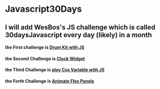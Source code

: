 # Javascript30Days
## I will add WesBos's JS challenge which is called 30daysJavascript every day (likely) in a month

#### the First challenge is **[Drum Kit with JS](https://github.com/gterzierol/Javascript30Days/blob/master/Javascript30Days/DrumKit_JS_JS30_Day1-master)**

#### the Second Challenge is **[Clock Widget](https://github.com/gterzierol/Javascript30Days/tree/master/Javascript30Days/js-clock_JS30_Day2-master)**

#### the Third Challenge is **[play Css Variable wtih JS](https://github.com/gterzierol/Javascript30Days/tree/master/Javascript30Days/css-variable-and-js)**

#### the Forth Challenge is **[Animate Flex Panels](https://github.com/gterzierol/Javascript30Days/tree/master/Javascript30Days/flex_panel_gallery_Day3_master)**
